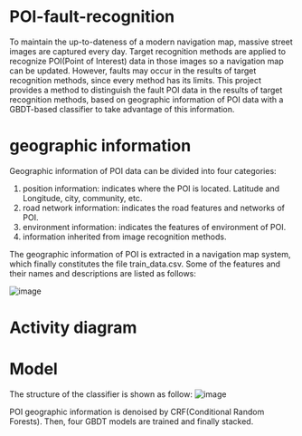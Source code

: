 # POI-fault-recognition
To maintain the up-to-dateness of a modern navigation map, massive street images are captured every day. Target recognition methods are applied to recognize POI(Point of Interest) data in those images so a navigation map can be updated. However, faults may occur in the results of target recognition methods, since every method has its limits. This project provides a method to distinguish the fault POI data in the results of target recognition methods, based on geographic information of POI data with a GBDT-based classifier to take advantage of this information.

# geographic information
Geographic information of POI data can be divided into four categories:
1. position information: indicates where the POI is located. Latitude and Longitude, city, community, etc.
2. road network information: indicates the road features and networks of POI.
3. environment information: indicates the features of environment of POI.
4. information inherited from image recognition methods.

The geographic information of POI is extracted in a navigation map system, which finally constitutes the file train_data.csv. Some of the features and their names and descriptions are listed as follows:

![image](https://github.com/chenyu-se/POI-fault-recognition/assets/17283947/433a7f6a-d83e-44d3-bb72-3f437bd64abf)

# Activity diagram


# Model
The structure of the classifier is shown as follow:
![image](https://github.com/chenyu-se/POI-fault-recognition/assets/17283947/82b0eb15-a454-437f-b33e-256e59b0658e)

POI geographic information is denoised by CRF(Conditional Random Forests). Then, four GBDT models are trained and finally stacked.




